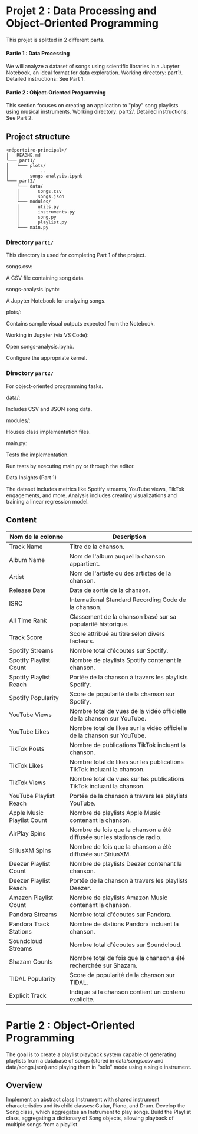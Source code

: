 # Projet 2 : Data Processing and Object-Oriented Programming

This projet is splitted in 2 different parts.

#### Partie 1 :  Data Processing

We will analyze a dataset of songs using scientific libraries in a Jupyter Notebook, an ideal format for data exploration.
Working directory: part1/.
Detailed instructions: See Part 1.

#### Partie 2 : Object-Oriented Programming
This section focuses on creating an application to "play" song playlists using musical instruments.
Working directory: part2/.
Detailed instructions: See Part 2.

## Project structure

```plaintext
<répertoire-principal>/
│   README.md
└─── part1/
│   └─── plots/
│           ...
│        songs-analysis.ipynb
└─── part2/
    └─── data/
    │       songs.csv
    │       songs.json
    └─── modules/
    │       utils.py
    │       instruments.py
    │       song.py
    │       playlist.py
    └─── main.py
```

### Directory `part1/`
This directory is used for completing Part 1 of the project.

songs.csv: 

A CSV file containing song data.

songs-analysis.ipynb:

A Jupyter Notebook for analyzing songs.

plots/: 

Contains sample visual outputs expected from the Notebook.

Working in Jupyter (via VS Code):

Open songs-analysis.ipynb.

Configure the appropriate kernel.

### Directory  `part2/`
For object-oriented programming tasks.

data/: 

Includes CSV and JSON song data.

modules/: 

Houses class implementation files.

main.py: 

Tests the implementation.

Run tests by executing main.py or through the editor.

Data Insights (Part 1)

The dataset includes metrics like Spotify streams, YouTube views, TikTok engagements, and more. Analysis includes creating visualizations and training a linear regression model.

## Content
| Nom de la colonne | Description |
| -- | -- |
| Track Name | Titre de la chanson. |
| Album Name | Nom de l'album auquel la chanson appartient. |
| Artist | Nom de l'artiste ou des artistes de la chanson. |
| Release Date | Date de sortie de la chanson. |
| ISRC | International Standard Recording Code de la chanson. |
| All Time Rank | Classement de la chanson basé sur sa popularité historique. |
| Track Score | Score attribué au titre selon divers facteurs. |
| Spotify Streams | Nombre total d'écoutes sur Spotify. |
| Spotify Playlist Count | Nombre de playlists Spotify contenant la chanson. |
| Spotify Playlist Reach | Portée de la chanson à travers les playlists Spotify. |
| Spotify Popularity | Score de popularité de la chanson sur Spotify. |
| YouTube Views | Nombre total de vues de la vidéo officielle de la chanson sur YouTube. |
| YouTube Likes | Nombre total de likes sur la vidéo officielle de la chanson sur YouTube. |
| TikTok Posts | Nombre de publications TikTok incluant la chanson. |
| TikTok Likes | Nombre total de likes sur les publications TikTok incluant la chanson. |
| TikTok Views | Nombre total de vues sur les publications TikTok incluant la chanson. |
| YouTube Playlist Reach | Portée de la chanson à travers les playlists YouTube. |
| Apple Music Playlist Count | Nombre de playlists Apple Music contenant la chanson. |
| AirPlay Spins | Nombre de fois que la chanson a été diffusée sur les stations de radio. |
| SiriusXM Spins | Nombre de fois que la chanson a été diffusée sur SiriusXM. |
| Deezer Playlist Count | Nombre de playlists Deezer contenant la chanson. |
| Deezer Playlist Reach | Portée de la chanson à travers les playlists Deezer. |
| Amazon Playlist Count | Nombre de playlists Amazon Music contenant la chanson. |
| Pandora Streams | Nombre total d'écoutes sur Pandora. |
| Pandora Track Stations | Nombre de stations Pandora incluant la chanson. |
| Soundcloud Streams | Nombre total d'écoutes sur Soundcloud. |
| Shazam Counts | Nombre total de fois que la chanson a été recherchée sur Shazam. |
| TIDAL Popularity | Score de popularité de la chanson sur TIDAL. |
| Explicit Track | Indique si la chanson contient un contenu explicite. |


# Partie 2 : Object-Oriented Programming
The goal is to create a playlist playback system capable of generating playlists from a database of songs (stored in data/songs.csv and data/songs.json) and playing them in "solo" mode using a single instrument.

## Overview
Implement an abstract class Instrument with shared instrument characteristics and its child classes: Guitar, Piano, and Drum.
Develop the Song class, which aggregates an Instrument to play songs.
Build the Playlist class, aggregating a dictionary of Song objects, allowing playback of multiple songs from a playlist.


